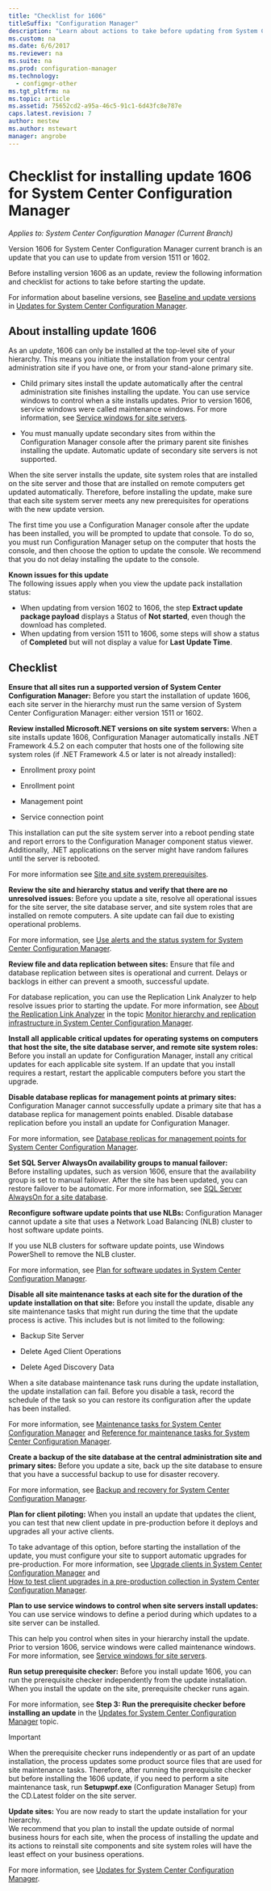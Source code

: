 ```yaml
---
title: "Checklist for 1606"
titleSuffix: "Configuration Manager"
description: "Learn about actions to take before updating from System Center Configuration Manager version 1511 or 1602 to version 1606."
ms.custom: na
ms.date: 6/6/2017
ms.reviewer: na
ms.suite: na
ms.prod: configuration-manager
ms.technology:
  - configmgr-other
ms.tgt_pltfrm: na
ms.topic: article
ms.assetid: 75652cd2-a95a-46c5-91c1-6d43fc8e787e
caps.latest.revision: 7
author: mestew
ms.author: mstewart
manager: angrobe
---
```

# Checklist for installing update 1606 for System Center Configuration Manager

*Applies to: System Center Configuration Manager (Current Branch)*

Version 1606 for System Center Configuration Manager current branch is an update that you can use to update from version 1511 or 1602.

Before installing version 1606 as an update, review the following information and checklist for actions to take before starting the update.

For information about baseline versions, see [Baseline and update versions](../../../core/servers/manage/updates.md#bkmk_Baselines) in [Updates for System Center Configuration Manager](../../../core/servers/manage/updates.md).

 ## About installing update 1606

As an *update*, 1606 can only be installed at the top-level site of your hierarchy. This means you initiate the installation from your central administration site if you have one, or from your stand-alone primary site.  

-   Child primary sites install the update automatically after the central administration site finishes installing the update. You can use service windows to control when a site installs updates. Prior to version 1606, service windows were called maintenance windows. For more information, see [Service windows for site servers](/sccm/core/servers/manage/service-windows).  

-   You must manually update secondary sites from within the Configuration Manager console after the primary parent site finishes installing the update. Automatic update of secondary site servers is not supported.  

When the site server installs the update, site system roles that are installed on the site server and those that are installed on remote computers get updated automatically. Therefore, before installing the update, make sure that each site system server meets any new prerequisites for operations with the new update version.  

The first time you use a Configuration Manager console after the update has been installed, you will be prompted to update that console.  To do so, you must run Configuration Manager setup on the computer that hosts the console, and then choose the option to update the console. We recommend that you do not delay installing the update to the console.

 **Known issues for this update**   
  The following issues apply when you view the update pack installation status:
  - When updating from version 1602 to 1606, the step **Extract update package payload** displays a Status of **Not started**, even though the download has completed.
  - When updating from version 1511 to 1606, some steps will show a status of **Completed** but will not display a value for **Last Update Time**.


## Checklist  

 **Ensure that all sites run a supported version of System Center Configuration Manager:**  Before you start the installation of update 1606, each site server in the hierarchy must run the same version of System Center Configuration Manager: either version 1511 or 1602.

 **Review installed Microsoft.NET versions on site system servers:** When a site installs update 1606, Configuration Manager automatically installs .NET Framework 4.5.2 on each computer that hosts one of the following site system roles (if .NET Framework 4.5 or later is not already installed):  

-   Enrollment proxy point  

-   Enrollment point  

-   Management point  

-   Service connection point  

This installation can put the site system server into a reboot pending state and report errors to the Configuration Manager component status viewer. Additionally, .NET applications on the server might have random failures until the server is rebooted.  

 For more information see [Site and site system prerequisites](../../../core/plan-design/configs/site-and-site-system-prerequisites.md).  

 **Review the site and hierarchy status and verify that there are no unresolved issues:** Before you update a site, resolve all operational issues for the site server, the site database server, and site system roles that are installed on remote computers. A site update can fail due to existing operational problems.

 For more information, see [Use alerts and the status system for System Center Configuration Manager](../../../core/servers/manage/use-alerts-and-the-status-system.md).  

 **Review file and data replication between sites:**  Ensure that file and database replication between sites is operational and current. Delays or backlogs in either can prevent a smooth, successful update.    

For database replication, you can use the Replication Link Analyzer to help resolve issues prior to starting the update. For more information, see   [About the Replication Link Analyzer](../../../core/servers/manage/monitor-hierarchy-and-replication-infrastructure.md#BKMK_RLA) in the topic [Monitor hierarchy and replication infrastructure in System Center Configuration Manager](../../../core/servers/manage/monitor-hierarchy-and-replication-infrastructure.md).  

 **Install all applicable critical updates  for operating systems on computers that host the site, the site database server, and remote site system roles:** Before you install an update for Configuration Manager, install any critical updates for each applicable site system. If an update that you install requires a restart, restart the applicable computers before you start the upgrade.  

 **Disable database replicas for management points at primary sites:** Configuration Manager cannot successfully update a primary site that has a database replica for management points enabled. Disable database replication before you install an update for Configuration Manager.  

For more information, see   [Database replicas for management points for System Center Configuration Manager](../../../core/servers/deploy/configure/database-replicas-for-management-points.md).  

 **Set SQL Server AlwaysOn availability groups to manual failover:**  
 Before installing updates, such as version 1606, ensure that the availability group is set to manual failover. After the site has been updated, you can restore failover to be automatic. For more information, see [SQL Server AlwaysOn for a site database](../../../core/servers/deploy/configure/sql-server-alwayson-for-a-highly-available-site-database.md).

 **Reconfigure software update points that use NLBs:** Configuration Manager cannot update a site that uses a Network Load Balancing (NLB) cluster to host software update points.  

If you use NLB clusters for software update points, use Windows PowerShell to remove the NLB cluster.    

 For more information, see [Plan for software updates in System Center Configuration Manager](../../../sum/plan-design/plan-for-software-updates.md).  

 **Disable all site maintenance tasks at each site for the duration of the update installation on that site:** Before you install the update, disable any site maintenance tasks that might run during the time that the update process is active. This includes but is not limited to the following:  

-   Backup Site Server  

-   Delete Aged Client Operations  

-   Delete Aged Discovery Data  

When a site database maintenance task runs during the update installation, the update installation can fail. Before you disable a task, record the schedule of the task so you can restore its configuration after the update has been installed.  

For more information, see [Maintenance tasks for System Center Configuration Manager](../../../core/servers/manage/maintenance-tasks.md) and [Reference for maintenance tasks for System Center Configuration Manager](../../../core/servers/manage/reference-for-maintenance-tasks.md).  

 **Create a backup of the site database at the central administration site and primary sites:** Before you update a site, back up the site database to ensure that you have a successful backup to use for disaster recovery.   

For more information, see [Backup and recovery for System Center Configuration Manager](../../../protect/understand/backup-and-recovery.md).  

<!-- Removed from update guidance 6/6/2017
 **Test the database upgrade on a copy of the most recent site database backup:** Before you update a System Center Configuration Manager central administration site or primary site, test the site database upgrade process on a copy of the site database.  

-   You should test the site database upgrade process because when you upgrade a site, the site database might be modified.  

-   Although a test database upgrade is not required, it can identify problems for the upgrade before your production database is affected.  

-   A failed site database upgrade can render your site database inoperable and might require a site recovery to restore functionality.  

-   Although the site database is shared between sites in a hierarchy, plan to test the database at each applicable site before you upgrade that site.  

-   If you use database replicas for management points at a primary site, disable replication before you create the backup of the site database.  

Configuration Manager does not support the backup of secondary sites nor does it support the test upgrade of a secondary site database.   

Do not run a test database upgrade on the production site database. Doing so updates the site database and could render your site inoperable. For more information, For more information, see [Step 2: Test the database upgrade before installing an update](/sccm/core/servers/manage/install-in-console-updates#bkmk_step2) from **Before you install an in-console update**.
-->

 **Plan for client piloting:** When you install an update that updates the client, you can test that new client update in pre-production before it deploys and upgrades all your active clients.   

 To take advantage of this option, before starting the installation of the update, you must configure your site to support automatic upgrades for pre-production. For more information, see [Upgrade clients in System Center Configuration Manager](../../../core/clients/manage/upgrade/upgrade-clients.md) and   
[How to test client upgrades in a pre-production collection in System Center Configuration Manager](../../../core/clients/manage/upgrade/test-client-upgrades.md).  

 **Plan to use service windows to control when site servers install updates:** You can use service windows to define a period during which updates to a site server can be installed.

This can help you control when sites in your hierarchy install the update.
Prior to version 1606, service windows were called maintenance windows. For more information, see [Service windows for site servers](/sccm/core/servers/manage/service-windows).  

 **Run setup prerequisite checker:**  Before you install update 1606, you can run the prerequisite checker independently from the update installation. When you install the update on the site, prerequisite checker runs again.  

For more information, see **Step 3: Run the prerequisite checker before installing an update** in the [Updates for System Center Configuration Manager](../../../core/servers/manage/install-in-console-updates.md) topic.  

> [!IMPORTANT]  
>  When the prerequisite checker runs independently or as part of an update installation, the process updates some product source files that are used for site maintenance tasks. Therefore, after running the prerequisite checker but before installing the 1606 update, if you need to perform a site maintenance task, run **Setupwpf.exe** (Configuration Manager Setup) from the CD.Latest folder on the site server.  

 **Update sites:** You are now ready to start the update installation for your hierarchy.  
  We recommend that you plan to install the update outside of normal business hours for each site, when the process of installing the update and its actions to reinstall site components and site system roles will have the least effect on your business operations.

For more information, see [Updates for System Center Configuration Manager](../../../core/servers/manage/updates.md).  
